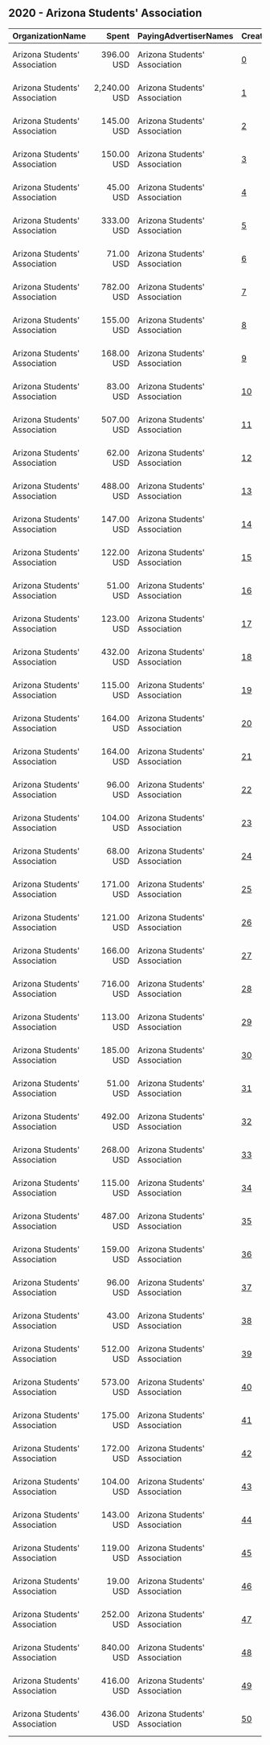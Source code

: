 ## 2020 - Arizona Students' Association 
|OrganizationName|Spent|PayingAdvertiserNames|CreativeUrls|Impressions|Genders|AgeBrackets|CountryCodes|BillingAddresses|CandidateBallotInformation|
|:---|---:|:---|:---|---:|:---|:---|:---|:---|:---|
|Arizona Students' Association|396.00 USD|Arizona Students' Association|[0](https://www.snap.com/political-ads/asset/1419b72e678095e5693e5c9b2e495543d986b6e6e28f07c23a3abe123fc88633?mediaType=png)|122,416||18-22|united states|"4622 East Wilshire Drive ,Phoenix,85008,US"|AZ Students Association|
|Arizona Students' Association|2,240.00 USD|Arizona Students' Association|[1](https://www.snap.com/political-ads/asset/09094a6a7676377e614a481b2a6940bcf7304cfc03fd60a9cf0ecf30dd48193b?mediaType=mp4)|567,871||18-22|united states|"4622 East Wilshire Drive ,Phoenix,85008,US"|AZ Students Association|
|Arizona Students' Association|145.00 USD|Arizona Students' Association|[2](https://www.snap.com/political-ads/asset/05effc0a4c42e74f9e7bb31276a550fa9032453b07f4155e25cecee0e1542866?mediaType=mp4)|56,510||18-26|united states|"4622 East Wilshire Drive ,Phoenix,85008,US"|AZ Students Association|
|Arizona Students' Association|150.00 USD|Arizona Students' Association|[3](https://www.snap.com/political-ads/asset/ced9aa2412f8185f1210085c0de45b7a377773f30518ebef25fa444c1b9d56d4?mediaType=mp4)|31,680||18-26|united states|"4622 East Wilshire Drive ,Phoenix,85008,US"|AZ Students Association|
|Arizona Students' Association|45.00 USD|Arizona Students' Association|[4](https://www.snap.com/political-ads/asset/43519207eceae24e9c41d60ac93c3a9322c73e24ff29c5fbf79ee67db1ecfa6e?mediaType=mp4)|11,612||18-26|united states|"4622 East Wilshire Drive ,Phoenix,85008,US"|AZ Students Association|
|Arizona Students' Association|333.00 USD|Arizona Students' Association|[5](https://www.snap.com/political-ads/asset/3574634b195f0a0012f15d0586c169d0c6ee747baa5763291ffe5b189a661b31?mediaType=mp4)|136,050||18-26|united states|"4622 East Wilshire Drive ,Phoenix,85008,US"|AZ Students Association|
|Arizona Students' Association|71.00 USD|Arizona Students' Association|[6](https://www.snap.com/political-ads/asset/05effc0a4c42e74f9e7bb31276a550fa9032453b07f4155e25cecee0e1542866?mediaType=mp4)|29,058||18-24|united states|"4622 East Wilshire Drive ,Phoenix,85008,US"|AZ Students Association|
|Arizona Students' Association|782.00 USD|Arizona Students' Association|[7](https://www.snap.com/political-ads/asset/60deac8cfe7114aef0632f920a994fe2611761de529decac265f6528269cf435?mediaType=png)|340,403||18-22|united states|"4622 East Wilshire Drive ,Phoenix,85008,US"|AZ Students Association|
|Arizona Students' Association|155.00 USD|Arizona Students' Association|[8](https://www.snap.com/political-ads/asset/8fd9b1814d30f54dff799c71c79141fb043f6a07ed1c4267b7e5561aaac314b1?mediaType=png)|34,877||18-28|united states|"4622 East Wilshire Drive ,Phoenix,85008,US"|AZ Students Association|
|Arizona Students' Association|168.00 USD|Arizona Students' Association|[9](https://www.snap.com/political-ads/asset/1461b926c7d20e2ba95a361bd2cd83db9a755bd190325e408038340a49c9d01c?mediaType=png)|37,939||18-28|united states|"4622 East Wilshire Drive ,Phoenix,85008,US"|AZ Students Association|
|Arizona Students' Association|83.00 USD|Arizona Students' Association|[10](https://www.snap.com/political-ads/asset/709f530a0e5f75738fe95917cfa8c7518067d8eca1c0b7c54fecd12c8dbcbd0a?mediaType=mp4)|31,722||18-26|united states|"4622 East Wilshire Drive ,Phoenix,85008,US"|AZ Students Association|
|Arizona Students' Association|507.00 USD|Arizona Students' Association|[11](https://www.snap.com/political-ads/asset/f1186a9652da6a8cb7da249e42be7499073ba1c5b88f7cab0918641aa5b6f6c1?mediaType=png)|127,096||18-26|united states|"4622 East Wilshire Drive ,Phoenix,85008,US"|AZ Students Association|
|Arizona Students' Association|62.00 USD|Arizona Students' Association|[12](https://www.snap.com/political-ads/asset/43519207eceae24e9c41d60ac93c3a9322c73e24ff29c5fbf79ee67db1ecfa6e?mediaType=mp4)|14,247||18-26|united states|"4622 East Wilshire Drive ,Phoenix,85008,US"|AZ Students Association|
|Arizona Students' Association|488.00 USD|Arizona Students' Association|[13](https://www.snap.com/political-ads/asset/4bedb3efe8a7ecd0901f0d84501b1fc14d611887ec2265fa055bfd362a939532?mediaType=png)|119,043||18-26|united states|"4622 East Wilshire Drive ,Phoenix,85008,US"|AZ Students Association|
|Arizona Students' Association|147.00 USD|Arizona Students' Association|[14](https://www.snap.com/political-ads/asset/4ca8d4c85a69b18441a7770c9b6108c7a1ed6117f7d97fa5d92d9cb6e9e001bf?mediaType=png)|33,294||18-28|united states|"4622 East Wilshire Drive ,Phoenix,85008,US"|AZ Students Association|
|Arizona Students' Association|122.00 USD|Arizona Students' Association|[15](https://www.snap.com/political-ads/asset/67dc6384705695d7f868494aca18368ba41947f8cc5827cbc657f697b933f8e9?mediaType=png)|26,598||18-24|united states|"4622 East Wilshire Drive ,Phoenix,85008,US"|AZ Students Association|
|Arizona Students' Association|51.00 USD|Arizona Students' Association|[16](https://www.snap.com/political-ads/asset/709f530a0e5f75738fe95917cfa8c7518067d8eca1c0b7c54fecd12c8dbcbd0a?mediaType=mp4)|20,097||18-24|united states|"4622 East Wilshire Drive ,Phoenix,85008,US"|AZ Students Association|
|Arizona Students' Association|123.00 USD|Arizona Students' Association|[17](https://www.snap.com/political-ads/asset/ae81b89fea648bde1a10b0497b00f5e400ff96f0fe6e0be82359799d5d37afa2?mediaType=png)|29,272||18-26|united states|"4622 East Wilshire Drive ,Phoenix,85008,US"|AZ Students Association|
|Arizona Students' Association|432.00 USD|Arizona Students' Association|[18](https://www.snap.com/political-ads/asset/131b2329fec79d21318b2382ecfcd68d7843576e8eecfefa1e8e18fec619d968?mediaType=png)|108,347||18-26|united states|"4622 East Wilshire Drive ,Phoenix,85008,US"|AZ Students Association|
|Arizona Students' Association|115.00 USD|Arizona Students' Association|[19](https://www.snap.com/political-ads/asset/4ec6b9f4ef507b515777e4807c1e255d72fbc0d676aff2d6c042773249335d0b?mediaType=png)|37,491||24-|united states|"4622 East Wilshire Drive ,Phoenix,85008,US"|AZ Students Association|
|Arizona Students' Association|164.00 USD|Arizona Students' Association|[20](https://www.snap.com/political-ads/asset/e608cb4b3b913f102dda92481144348242a76b45284720872800fce0a33b0ed5?mediaType=png)|37,069||18-28|united states|"4622 East Wilshire Drive ,Phoenix,85008,US"|AZ Students Association|
|Arizona Students' Association|164.00 USD|Arizona Students' Association|[21](https://www.snap.com/political-ads/asset/334098b021f97b11926c6374f37d2e07621107f116329437e0f65320e14b2144?mediaType=png)|37,059||18-28|united states|"4622 East Wilshire Drive ,Phoenix,85008,US"|AZ Students Association|
|Arizona Students' Association|96.00 USD|Arizona Students' Association|[22](https://www.snap.com/political-ads/asset/131b2329fec79d21318b2382ecfcd68d7843576e8eecfefa1e8e18fec619d968?mediaType=png)|28,793||24-|united states|"4622 East Wilshire Drive ,Phoenix,85008,US"|AZ Students Association|
|Arizona Students' Association|104.00 USD|Arizona Students' Association|[23](https://www.snap.com/political-ads/asset/54cc5330b71cc3cb85e7c5c640a1fdd1f2d8e071e5897622623317ab69082615?mediaType=png)|25,157||18-24|united states|"4622 East Wilshire Drive ,Phoenix,85008,US"|AZ Students Association|
|Arizona Students' Association|68.00 USD|Arizona Students' Association|[24](https://www.snap.com/political-ads/asset/ced9aa2412f8185f1210085c0de45b7a377773f30518ebef25fa444c1b9d56d4?mediaType=mp4)|17,264||18-26|united states|"4622 East Wilshire Drive ,Phoenix,85008,US"|AZ Students Association|
|Arizona Students' Association|171.00 USD|Arizona Students' Association|[25](https://www.snap.com/political-ads/asset/cba7ef00d58e4c00f0c769350a0f8c0ccd07511bb89b4556d5f0c0f2b34dd496?mediaType=png)|38,562||18-28|united states|"4622 East Wilshire Drive ,Phoenix,85008,US"|AZ Students Association|
|Arizona Students' Association|121.00 USD|Arizona Students' Association|[26](https://www.snap.com/political-ads/asset/4bedb3efe8a7ecd0901f0d84501b1fc14d611887ec2265fa055bfd362a939532?mediaType=png)|37,766||24-|united states|"4622 East Wilshire Drive ,Phoenix,85008,US"|AZ Students Association|
|Arizona Students' Association|166.00 USD|Arizona Students' Association|[27](https://www.snap.com/political-ads/asset/3574634b195f0a0012f15d0586c169d0c6ee747baa5763291ffe5b189a661b31?mediaType=mp4)|65,445||18-24|united states|"4622 East Wilshire Drive ,Phoenix,85008,US"|AZ Students Association|
|Arizona Students' Association|716.00 USD|Arizona Students' Association|[28](https://www.snap.com/political-ads/asset/54cd4fe5e5a303b8698a94e6077024cc88aef8b1427d0d26bbed4c0b3ebd1b26?mediaType=png)|311,753||18-22|united states|"4622 East Wilshire Drive ,Phoenix,85008,US"|AZ Students Association|
|Arizona Students' Association|113.00 USD|Arizona Students' Association|[29](https://www.snap.com/political-ads/asset/d7da154e46ba3b6ebc28643384949dc3168b3fbd899d01ba2ce4990ff30b8c2e?mediaType=png)|27,777||18-24|united states|"4622 East Wilshire Drive ,Phoenix,85008,US"|AZ Students Association|
|Arizona Students' Association|185.00 USD|Arizona Students' Association|[30](https://www.snap.com/political-ads/asset/ed0fa5c20635c024bd47b71b75df8cd2705f54f8cc076ba4475a20a13eda6887?mediaType=png)|41,835||18-28|united states|"4622 East Wilshire Drive ,Phoenix,85008,US"|AZ Students Association|
|Arizona Students' Association|51.00 USD|Arizona Students' Association|[31](https://www.snap.com/political-ads/asset/964afe3852249393fe08578de689e31d08acaf7d37cf74fb684fabe3c00f1b56?mediaType=mp4)|13,494||18-26|united states|"4622 East Wilshire Drive ,Phoenix,85008,US"|AZ Students Association|
|Arizona Students' Association|492.00 USD|Arizona Students' Association|[32](https://www.snap.com/political-ads/asset/5f6dfad1382feca545e80da6a8a3b9aad5d1fed53c58cbfef5363fbea2ea3e83?mediaType=png)|101,719||18-26|united states|"4622 East Wilshire Drive ,Phoenix,85008,US"|AZ Students Association|
|Arizona Students' Association|268.00 USD|Arizona Students' Association|[33](https://www.snap.com/political-ads/asset/4ec6b9f4ef507b515777e4807c1e255d72fbc0d676aff2d6c042773249335d0b?mediaType=png)|63,157||18-26|united states|"4622 East Wilshire Drive ,Phoenix,85008,US"|AZ Students Association|
|Arizona Students' Association|115.00 USD|Arizona Students' Association|[34](https://www.snap.com/political-ads/asset/f1186a9652da6a8cb7da249e42be7499073ba1c5b88f7cab0918641aa5b6f6c1?mediaType=png)|28,244||18-24|united states|"4622 East Wilshire Drive ,Phoenix,85008,US"|AZ Students Association|
|Arizona Students' Association|487.00 USD|Arizona Students' Association|[35](https://www.snap.com/political-ads/asset/becc57d475d4ddef1de84e84c47c49adce94929bc0080c561effa7d995df37fb?mediaType=png)|212,875||18-22|united states|"4622 East Wilshire Drive ,Phoenix,85008,US"|AZ Students Association|
|Arizona Students' Association|159.00 USD|Arizona Students' Association|[36](https://www.snap.com/political-ads/asset/fbd06f9e40c4afe72a28225a1696fc2d5c79234b89b0fe76a888aa0342bcb171?mediaType=png)|35,874||18-28|united states|"4622 East Wilshire Drive ,Phoenix,85008,US"|AZ Students Association|
|Arizona Students' Association|96.00 USD|Arizona Students' Association|[37](https://www.snap.com/political-ads/asset/5f6dfad1382feca545e80da6a8a3b9aad5d1fed53c58cbfef5363fbea2ea3e83?mediaType=png)|21,227||18-24|united states|"4622 East Wilshire Drive ,Phoenix,85008,US"|AZ Students Association|
|Arizona Students' Association|43.00 USD|Arizona Students' Association|[38](https://www.snap.com/political-ads/asset/bf949fe521b22f6fa74a93981dfd85fd6da7a69b43a4416593882525ae479113?mediaType=mp4)|18,409||18-24|united states|"4622 East Wilshire Drive ,Phoenix,85008,US"|AZ Students Association|
|Arizona Students' Association|512.00 USD|Arizona Students' Association|[39](https://www.snap.com/political-ads/asset/9c2b2b50bb908f112218eaccc883389450c2051d38143ef298ee8a5fc6d1f23e?mediaType=png)|224,110||18-22|united states|"4622 East Wilshire Drive ,Phoenix,85008,US"|AZ Students Association|
|Arizona Students' Association|573.00 USD|Arizona Students' Association|[40](https://www.snap.com/political-ads/asset/54cc5330b71cc3cb85e7c5c640a1fdd1f2d8e071e5897622623317ab69082615?mediaType=png)|154,292||18-26|united states|"4622 East Wilshire Drive ,Phoenix,85008,US"|AZ Students Association|
|Arizona Students' Association|175.00 USD|Arizona Students' Association|[41](https://www.snap.com/political-ads/asset/ce2eac3051d476696f4a3cf58c398ba82b3f79f542b20a03d6498155d444a899?mediaType=png)|39,315||18-28|united states|"4622 East Wilshire Drive ,Phoenix,85008,US"|AZ Students Association|
|Arizona Students' Association|172.00 USD|Arizona Students' Association|[42](https://www.snap.com/political-ads/asset/a0f57ab3a9ce9806271f257b42ca92f2885e3d0d1ace634dc80c272230c8f451?mediaType=png)|38,849||18-28|united states|"4622 East Wilshire Drive ,Phoenix,85008,US"|AZ Students Association|
|Arizona Students' Association|104.00 USD|Arizona Students' Association|[43](https://www.snap.com/political-ads/asset/bf949fe521b22f6fa74a93981dfd85fd6da7a69b43a4416593882525ae479113?mediaType=mp4)|39,116||18-26|united states|"4622 East Wilshire Drive ,Phoenix,85008,US"|AZ Students Association|
|Arizona Students' Association|143.00 USD|Arizona Students' Association|[44](https://www.snap.com/political-ads/asset/2a18fdf2715ae476a0452cfc396aa6518b13e1d3021a84893a3e2c7938f1aed8?mediaType=png)|32,400||18-28|united states|"4622 East Wilshire Drive ,Phoenix,85008,US"|AZ Students Association|
|Arizona Students' Association|119.00 USD|Arizona Students' Association|[45](https://www.snap.com/political-ads/asset/964afe3852249393fe08578de689e31d08acaf7d37cf74fb684fabe3c00f1b56?mediaType=mp4)|26,143||18-26|united states|"4622 East Wilshire Drive ,Phoenix,85008,US"|AZ Students Association|
|Arizona Students' Association|19.00 USD|Arizona Students' Association|[46](https://www.snap.com/political-ads/asset/1cb2282b290629347196a22c6cfaced2e82295bffa679f8a90e32663c62ccc87?mediaType=png)|2,811||18-26|united states|"4622 East Wilshire Drive ,Phoenix,85008,US"|AZ Students Association|
|Arizona Students' Association|252.00 USD|Arizona Students' Association|[47](https://www.snap.com/political-ads/asset/d7da154e46ba3b6ebc28643384949dc3168b3fbd899d01ba2ce4990ff30b8c2e?mediaType=png)|63,531||18-26|united states|"4622 East Wilshire Drive ,Phoenix,85008,US"|AZ Students Association|
|Arizona Students' Association|840.00 USD|Arizona Students' Association|[48](https://www.snap.com/political-ads/asset/67dc6384705695d7f868494aca18368ba41947f8cc5827cbc657f697b933f8e9?mediaType=png)|174,968||18-26|united states|"4622 East Wilshire Drive ,Phoenix,85008,US"|AZ Students Association|
|Arizona Students' Association|416.00 USD|Arizona Students' Association|[49](https://www.snap.com/political-ads/asset/d42150b9c66357d087a6f5f7d6ea5f5a89462c4b68f49608a11390bcf25aee8b?mediaType=png)|128,405||18-22|united states|"4622 East Wilshire Drive ,Phoenix,85008,US"|AZ Students Association|
|Arizona Students' Association|436.00 USD|Arizona Students' Association|[50](https://www.snap.com/political-ads/asset/5601e8d82c05a028485fd360caac5bc851136152039ea1d0c97cc577af6894b9?mediaType=png)|134,328||18-22|united states|"4622 East Wilshire Drive ,Phoenix,85008,US"|AZ Students Association|
